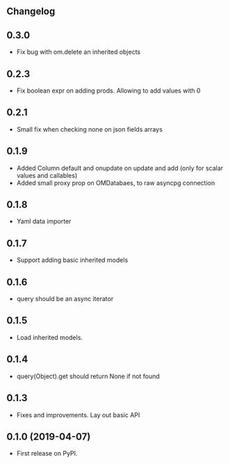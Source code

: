 ## Changelog
0.3.0
---
- Fix bug with om.delete an inherited objects

0.2.3
---
- Fix boolean expr on adding prods.
  Allowing to add values with 0

0.2.1
---
- Small fix when checking none on json fields arrays

0.1.9
----
- Added Column default and onupdate on update and add
  (only for scalar values and callables)
- Added small proxy prop on OMDatabaes, to raw asyncpg connection

0.1.8
---
- Yaml data importer

0.1.7
----
- Support adding basic inherited models

0.1.6
---
- query should be an async iterator

0.1.5
---
- Load inherited models.

0.1.4
----
- query(Object).get should return None if not found

0.1.3
----
- Fixes and improvements. Lay out basic API

0.1.0 (2019-04-07)
------------------

* First release on PyPI.
